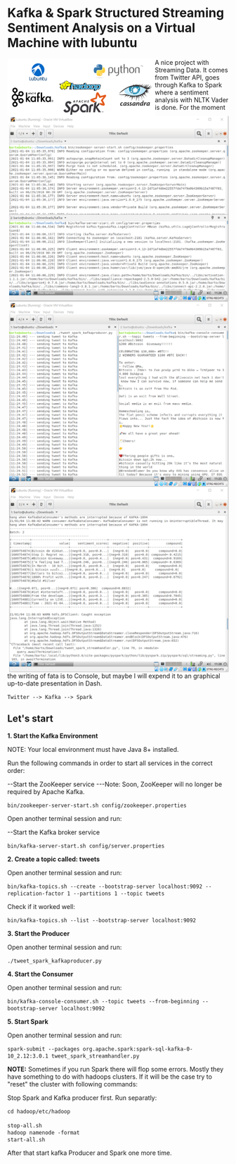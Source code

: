 # Kafka & Spark Structured Streaming Sentiment Analysis on a Virtual Machine with lubuntu
<img src="./logo_all_3.png" width="336" height="130" style="float:left"> <img src="./kafka.png" width="500" height="421" style="float:right"> <img src="./producer.png" width="500" height="421" style="float:right"> <img src="./spark.png" width="500" height="421" style="float:right">

A nice project with Streaming Data. It comes from Twitter API, goes through Kafka to Spark where a sentiment analysis with NLTK Vader is done. For the moment the writing of fata is to Console, but maybe I will expend it to an graphical up-to-date presentation in Dash.
```
Twitter --> Kafka --> Spark
```
## Let's start
**1. Start the Kafka Environment**

NOTE: Your local environment must have Java 8+ installed.

Run the following commands in order to start all services in the correct order:

--Start the ZooKeeper service
---Note: Soon, ZooKeeper will no longer be required by Apache Kafka.
```
bin/zookeeper-server-start.sh config/zookeeper.properties
```
Open another terminal session and run:

--Start the Kafka broker service
```
bin/kafka-server-start.sh config/server.properties
```
**2. Create a topic called: tweets**

Open another terminal session and run:
```
bin/kafka-topics.sh --create --bootstrap-server localhost:9092 --replication-factor 1 --partitions 1 --topic tweets
```
Check if it worked well:
```
bin/kafka-topics.sh --list --bootstrap-server localhost:9092
```
**3. Start the Producer**

Open another terminal session and run:
```
./tweet_spark_kafkaproducer.py
```
**4. Start the Consumer**

Open another terminal session and run:
```
bin/kafka-console-consumer.sh --topic tweets --from-beginning --bootstrap-server localhost:9092
```
**5. Start Spark**

Open another terminal session and run:
```
spark-submit --packages org.apache.spark:spark-sql-kafka-0-10_2.12:3.0.1 tweet_spark_streamhandler.py
```
**NOTE:**
Sometimes if you run Spark there will flop some errors. Mostly they have something to do with hadoops clusters. If it will be the case try to "reset" the cluster with following commands:

Stop Spark and Kafka producer first.
Run separatly:
```
cd hadoop/etc/hadoop

stop-all.sh 
hadoop namenode -format
start-all.sh
```
After that start kafka Producer and Spark one more time.
